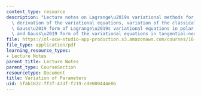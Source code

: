 ```yaml
---
content_type: resource
description: "Lecture notes on Lagrange\u2019s variational methods for linear equations,\
  \ derivation of the variational equations, variation of the classical elements,\
  \ Gauss\u2019 form of Lagrange\u2019s variational equations in polar coordinates,\
  \ and Gauss\u2019 form of the variational equations in tangential-normal coordinates."
file: https://ol-ocw-studio-app-production.s3.amazonaws.com/courses/16-346-astrodynamics-fall-2008/5fab182cff3f433ff219cde000444e06_lec_27.pdf
file_type: application/pdf
learning_resource_types:
- Lecture Notes
parent_title: Lecture Notes
parent_type: CourseSection
resourcetype: Document
title: Variation of Parameters
uid: 5fab182c-ff3f-433f-f219-cde000444e06
---
```

